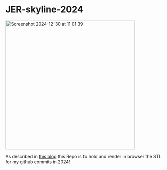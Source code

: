 # JER-skyline-2024
<img width="412" alt="Screenshot 2024-12-30 at 11 01 39" src="https://github.com/user-attachments/assets/a11eb6c2-39c3-47a3-bfc8-afddaf265862" />

As described in [this blog](https://github.blog/changelog/2024-12-09-github-skyline-cli-extension/) this Repo is to hold and render in browser the STL for my github commits in 2024!
